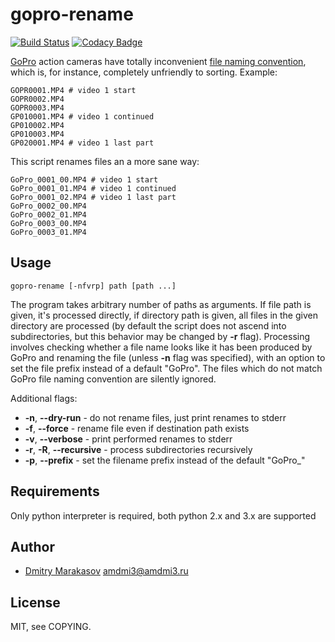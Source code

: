 # gopro-rename

[![Build Status](https://travis-ci.org/AMDmi3/gopro-rename.svg?branch=master)](https://travis-ci.org/AMDmi3/gopro-rename)
[![Codacy Badge](https://api.codacy.com/project/badge/Grade/bb9c96a4c5d548a893b0955e1893234d)](https://www.codacy.com/app/AMDmi3/gopro-rename)

[GoPro](https://gopro.com) action cameras have totally inconvenient [file naming convention](https://gopro.com/support/articles/hero3-and-hero3-file-naming-convention), which is, for instance, completely unfriendly to sorting. Example:

```
GOPR0001.MP4 # video 1 start
GOPR0002.MP4
GOPR0003.MP4
GP010001.MP4 # video 1 continued
GP010002.MP4
GP010003.MP4
GP020001.MP4 # video 1 last part
```

This script renames files an a more sane way:

```
GoPro_0001_00.MP4 # video 1 start
GoPro_0001_01.MP4 # video 1 continued
GoPro_0001_02.MP4 # video 1 last part
GoPro_0002_00.MP4
GoPro_0002_01.MP4
GoPro_0003_00.MP4
GoPro_0003_01.MP4
```

## Usage

```
gopro-rename [-nfvrp] path [path ...]
```

The program takes arbitrary number of paths as arguments. If file
path is given, it's processed directly, if directory path is given,
all files in the given directory are processed (by default the
script does not ascend into subdirectories, but this behavior may
be changed by **-r** flag). Processing involves checking whether a
file name looks like it has been produced by GoPro and renaming the
file (unless **-n** flag was specified), with an option to set the
file prefix instead of a default "GoPro". The files which do not
match GoPro file naming convention are silently ignored.

Additional flags:

* **-n**, **--dry-run** - do not rename files, just print renames to stderr
* **-f**, **--force** - rename file even if destination path exists
* **-v**, **--verbose** - print performed renames to stderr
* **-r**, **-R**, **--recursive** - process subdirectories recursively
* **-p**, **--prefix** - set the filename prefix instead of the default "GoPro_"

## Requirements

Only python interpreter is required, both python 2.x and 3.x are supported

## Author

* [Dmitry Marakasov](https://github.com/AMDmi3) <amdmi3@amdmi3.ru>

## License

MIT, see COPYING.
